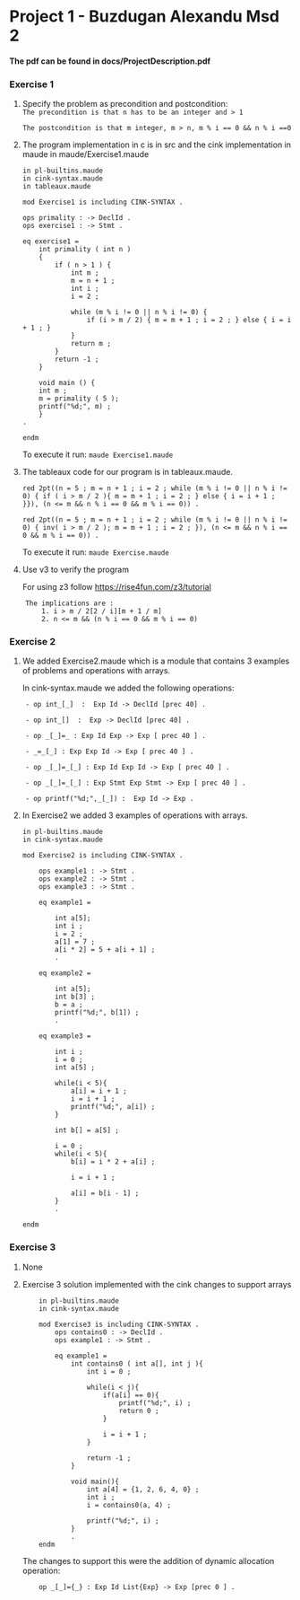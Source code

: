 # Project 1 - Buzdugan Alexandu Msd 2

#### The pdf can be found in docs/ProjectDescription.pdf

### Exercise 1

1.  Specify the problem as precondition and postcondition:  
    ```The precondition is that n has to be an integer and > 1```
    
    ```The postcondition is that m integer, m > n, m % i == 0 && n % i ==0```

2.  The program implementation in c is in src and the cink implementation in maude in maude/Exercise1.maude
    ```
    in pl-builtins.maude
    in cink-syntax.maude
    in tableaux.maude

    mod Exercise1 is including CINK-SYNTAX .

    ops primality : -> DeclId .
    ops exercise1 : -> Stmt .

    eq exercise1 =
        int primality ( int n )
        {   
            if ( n > 1 ) {
                int m ;
                m = n + 1 ;
                int i ;
                i = 2 ;

                while (m % i != 0 || n % i != 0) {
                    if (i > m / 2) { m = m + 1 ; i = 2 ; } else { i = i + 1 ; }
                }
                return m ;
            }
            return -1 ;       
        }

        void main () {
        int m ;
        m = primality ( 5 );
        printf("%d;", m) ;
        }
    .
    
    endm
    ```
    To execute it run: 
    ```maude Exercise1.maude```

3.  The tableaux code for our program is in tableaux.maude. 
    ```
    red 2pt((n = 5 ; m = n + 1 ; i = 2 ; while (m % i != 0 || n % i != 0) { if ( i > m / 2 ){ m = m + 1 ; i = 2 ; } else { i = i + 1 ; }}), (n <= m && n % i == 0 && m % i == 0)) .

    red 2pt((n = 5 ; m = n + 1 ; i = 2 ; while (m % i != 0 || n % i != 0) { inv( i > m / 2 ); m = m + 1 ; i = 2 ; }), (n <= m && n % i == 0 && m % i == 0)) .

    ```
    To execute it run:
    ```maude Exercise.maude```

4. Use v3 to verify the program

    For using z3 follow https://rise4fun.com/z3/tutorial 

```
    The implications are :
        1. i > m / 2[2 / i][m + 1 / m]
        2. n <= m && (n % i == 0 && m % i == 0)
```

### Exercise 2

1. We added Exercise2.maude which is a module that contains 3 examples of problems and operations with arrays.

    In cink-syntax.maude we added the following operations:
```
    - op int_[_]  :  Exp Id -> DeclId [prec 40] .

    - op int_[]  :  Exp -> DeclId [prec 40] .

    - op _[_]=_ : Exp Id Exp -> Exp [ prec 40 ] .

    - _=_[_] : Exp Exp Id -> Exp [ prec 40 ] .

    - op _[_]=_[_] : Exp Id Exp Id -> Exp [ prec 40 ] .

    - op _[_]=_[_] : Exp Stmt Exp Stmt -> Exp [ prec 40 ] .

    - op printf("%d;",_[_]) :  Exp Id -> Exp . 
```

2. In Exercise2 we added 3 examples of operations with arrays.
    ```
    in pl-builtins.maude
    in cink-syntax.maude

    mod Exercise2 is including CINK-SYNTAX .

        ops example1 : -> Stmt .
        ops example2 : -> Stmt .
        ops example3 : -> Stmt .

        eq example1 = 
        
            int a[5];
            int i ;
            i = 2 ;
            a[1] = 7 ;
            a[i * 2] = 5 + a[i + 1] ;
            .

        eq example2 = 
        
            int a[5];
            int b[3] ;
            b = a ;
            printf("%d;", b[1]) ;
            .

        eq example3 = 
        
            int i ;
            i = 0 ;
            int a[5] ;

            while(i < 5){
                a[i] = i + 1 ;
                i = i + 1 ;
                printf("%d;", a[i]) ;
            }

            int b[] = a[5] ;

            i = 0 ;
            while(i < 5){
                b[i] = i * 2 + a[i] ;
                
                i = i + 1 ;

                a[i] = b[i - 1] ;
            }
            .

    endm
    ```

### Exercise 3
1.  None
        
2.  Exercise 3 solution implemented with the cink changes to support arrays
    ```
        in pl-builtins.maude
        in cink-syntax.maude

        mod Exercise3 is including CINK-SYNTAX .
            ops contains0 : -> DeclId .
            ops example1 : -> Stmt .
            
            eq example1 = 
                int contains0 ( int a[], int j ){
                    int i = 0 ;

                    while(i < j){
                        if(a[i] == 0){
                            printf("%d;", i) ;
                            return 0 ;
                        }

                        i = i + 1 ;
                    }

                    return -1 ;
                }

                void main(){
                    int a[4] = {1, 2, 6, 4, 0} ;
                    int i ;
                    i = contains0(a, 4) ;

                    printf("%d;", i) ;
                }
                .
        endm
    ```

    The changes to support this were the addition of dynamic allocation operation:
    ```
        op _[_]={_} : Exp Id List{Exp} -> Exp [prec 0 ] . 
    ```